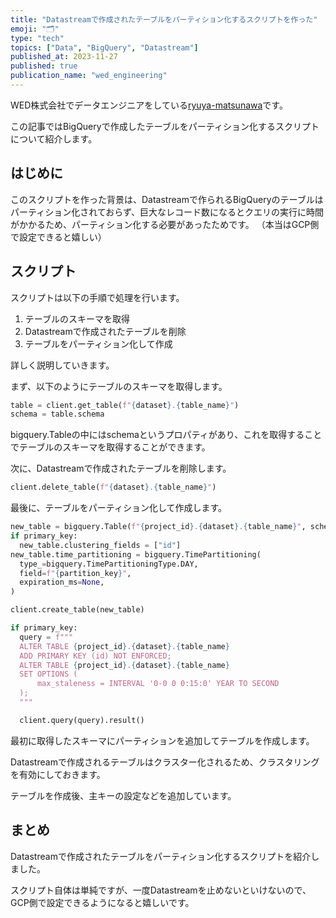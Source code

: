 ```yaml
---
title: "Datastreamで作成されたテーブルをパーティション化するスクリプトを作った"
emoji: "🗂️"
type: "tech"
topics: ["Data", "BigQuery", "Datastream"]
published_at: 2023-11-27
published: true
publication_name: "wed_engineering"
---
```


WED株式会社でデータエンジニアをしている[ryuya-matsunawa](https://github.com/ryuya-matsunawa)です。

この記事ではBigQueryで作成したテーブルをパーティション化するスクリプトについて紹介します。

## はじめに
このスクリプトを作った背景は、Datastreamで作られるBigQueryのテーブルはパーティション化されておらず、巨大なレコード数になるとクエリの実行に時間がかかるため、パーティション化する必要があったためです。
（本当はGCP側で設定できると嬉しい）


## スクリプト
スクリプトは以下の手順で処理を行います。

1. テーブルのスキーマを取得
2. Datastreamで作成されたテーブルを削除
3. テーブルをパーティション化して作成

詳しく説明していきます。

まず、以下のようにテーブルのスキーマを取得します。

```python
table = client.get_table(f"{dataset}.{table_name}")
schema = table.schema
```

bigquery.Tableの中にはschemaというプロパティがあり、これを取得することでテーブルのスキーマを取得することができます。

次に、Datastreamで作成されたテーブルを削除します。

```python
client.delete_table(f"{dataset}.{table_name}")
```

最後に、テーブルをパーティション化して作成します。

```python
new_table = bigquery.Table(f"{project_id}.{dataset}.{table_name}", schema=schema)
if primary_key:
  new_table.clustering_fields = ["id"]
new_table.time_partitioning = bigquery.TimePartitioning(
  type_=bigquery.TimePartitioningType.DAY,
  field=f"{partition_key}",
  expiration_ms=None,
)

client.create_table(new_table)

if primary_key:
  query = f"""
  ALTER TABLE {project_id}.{dataset}.{table_name}
  ADD PRIMARY KEY (id) NOT ENFORCED;
  ALTER TABLE {project_id}.{dataset}.{table_name}
  SET OPTIONS (
      max_staleness = INTERVAL '0-0 0 0:15:0' YEAR TO SECOND
  );
  """

  client.query(query).result()
```

最初に取得したスキーマにパーティションを追加してテーブルを作成します。

Datastreamで作成されるテーブルはクラスター化されるため、クラスタリングを有効にしておきます。

テーブルを作成後、主キーの設定などを追加しています。

## まとめ
Datastreamで作成されたテーブルをパーティション化するスクリプトを紹介しました。

スクリプト自体は単純ですが、一度Datastreamを止めないといけないので、GCP側で設定できるようになると嬉しいです。
